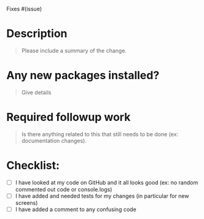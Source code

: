 Fixes #(issue)

# Description

> Please include a summary of the change.

# Any new packages installed?

> Give details

# Required followup work

> Is there anything related to this that still needs to be done (ex: documentation changes).

# Checklist:

- [ ] I have looked at my code on GitHub and it all looks good (ex: no random commented out code or console.logs)
- [ ] I have added and needed tests for my changes (in particular for new screens)
- [ ] I have added a comment to any confusing code
